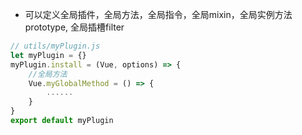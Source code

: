 * 可以定义全局插件，全局方法，全局指令，全局mixin，全局实例方法prototype, 全局插槽filter

```js
// utils/myPlugin.js
let myPlugin = {}
myPlugin.install = (Vue, options) => {
    //全局方法
    Vue.myGlobalMethod = () => {
        ......
    }
}
export default myPlugin
```

